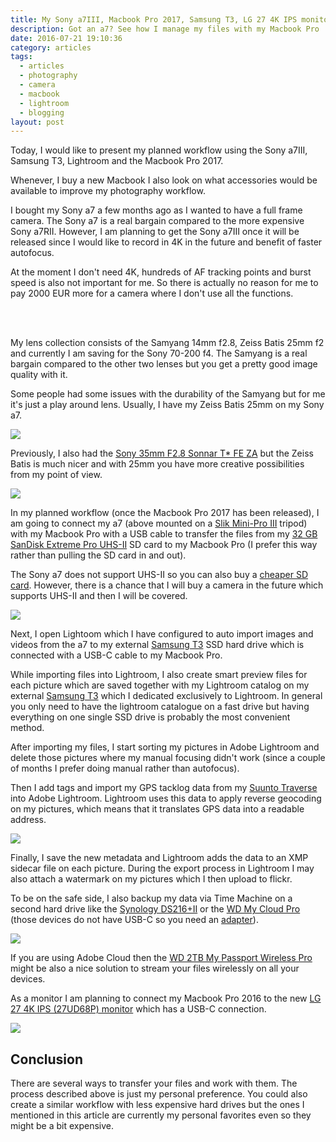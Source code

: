 ```yaml
---
title: My Sony a7III, Macbook Pro 2017, Samsung T3, LG 27 4K IPS monitor and Lightroom workflow
description: Got an a7? See how I manage my files with my Macbook Pro
date: 2016-07-21 19:10:36
category: articles
tags:
  - articles
  - photography
  - camera
  - macbook
  - lightroom
  - blogging
layout: post
---
```

Today, I would like to present my planned workflow using the Sony a7III, Samsung T3, Lightroom and the Macbook Pro 2017.

Whenever, I buy a new Macbook I also look on what accessories would be available to improve my photography workflow.

I bought my Sony a7 a few months ago as I wanted to have a full frame camera. The Sony a7 is a real bargain compared to the more expensive Sony a7RII. However, I am planning to get the Sony a7III once it will be released since I would like to record in 4K in the future and benefit of faster autofocus.

At the moment I don't need 4K, hundreds of AF tracking points and burst speed is also not important for me. So there is actually no reason for me to pay 2000 EUR more for a camera where I don't use all the functions.

<br>
<script src="//z-na.amazon-adsystem.com/widgets/onejs?MarketPlace=US&adInstanceId=cc781bfd-577f-4efb-9da6-75cb9fc7d1c2"></script>
<br>

My lens collection consists of the Samyang 14mm f2.8, Zeiss Batis 25mm f2 and currently I am saving for the Sony 70-200 f4. The Samyang is a real bargain compared to the other two lenses but you get a pretty good image quality with it.

Some people had some issues with the durability of the Samyang but for me it's just a play around lens. Usually, I have my Zeiss Batis 25mm on my Sony a7.

<!--more-->

<a href="https://www.amazon.com/gp/product/B00IAOS4Y2/ref=as_li_tl?ie=UTF8&camp=1789&creative=9325&creativeASIN=B00IAOS4Y2&linkCode=as2&tag=hikeve-20&linkId=0d8c73ea2c73fcb91754f80976da6906" rel="nofollow"><img border="0" src="//ws-na.amazon-adsystem.com/widgets/q?_encoding=UTF8&MarketPlace=US&ASIN=B00IAOS4Y2&ServiceVersion=20070822&ID=AsinImage&WS=1&Format=_SL250_&tag=hikeve-20" ></a><img src="//ir-na.amazon-adsystem.com/e/ir?t=hikeve-20&l=am2&o=1&a=B00IAOS4Y2" width="1" height="1" border="0" alt="" style="border:none !important; margin:0px !important;" />

Previously, I also had the <a href="http://amzn.to/1widRB9" rel="nofollow">Sony 35mm F2.8 Sonnar T* FE ZA</a> but the Zeiss Batis is much nicer and with 25mm you have more creative possibilities from my point of view.

<a href="https://www.amazon.com/gp/product/B00ITCHY50/ref=as_li_tl?ie=UTF8&camp=1789&creative=9325&creativeASIN=B00ITCHY50&linkCode=as2&tag=hikeve-20&linkId=a7a63b540fff6a4c959c6a4a5713f093"><img border="0" src="//ws-na.amazon-adsystem.com/widgets/q?_encoding=UTF8&MarketPlace=US&ASIN=B00ITCHY50&ServiceVersion=20070822&ID=AsinImage&WS=1&Format=_SL250_&tag=hikeve-20" ></a><img src="//ir-na.amazon-adsystem.com/e/ir?t=hikeve-20&l=am2&o=1&a=B00ITCHY50" width="1" height="1" border="0" alt="" style="border:none !important; margin:0px !important;" />

In my planned workflow (once the Macbook Pro 2017 has been released), I am going to connect my a7 (above mounted on a <a href="http://amzn.to/1vIdMYC" rel="nofollow">Slik Mini-Pro III</a> tripod) with my Macbook Pro with a USB cable to transfer the files from my <a href="http://amzn.to/2eaj3bq" rel="nofollow">32 GB SanDisk Extreme Pro UHS-II</a> SD card to my Macbook Pro (I prefer this way rather than pulling the SD card in and out).

The Sony a7 does not support UHS-II so you can also buy a <a href="http://amzn.to/2dFvf1Y" rel="nofollow">cheaper SD card</a>. However, there is a chance that I will buy a camera in the future which supports UHS-II and then I will be covered.

<a href="https://www.amazon.com/gp/product/B01AVF6UO8/ref=as_li_tl?ie=UTF8&camp=1789&creative=9325&creativeASIN=B01AVF6UO8&linkCode=as2&tag=hikeve-20&linkId=4f68bf1fe6d9e887166bb42ce103a7a8"><img border="0" src="//ws-na.amazon-adsystem.com/widgets/q?_encoding=UTF8&MarketPlace=US&ASIN=B01AVF6UO8&ServiceVersion=20070822&ID=AsinImage&WS=1&Format=_SL250_&tag=hikeve-20" ></a><img src="//ir-na.amazon-adsystem.com/e/ir?t=hikeve-20&l=am2&o=1&a=B01AVF6UO8" width="1" height="1" border="0" alt="" style="border:none !important; margin:0px !important;" />

Next, I open Lightoom which I have configured to auto import images and videos from the a7 to my external <a href="http://amzn.to/2dFw5vv" rel="nofollow">Samsung T3</a> SSD hard drive which is connected with a USB-C cable to my Macbook Pro.

While importing files into Lightroom, I also create smart preview files for each picture which are saved together with my Lightroom catalog on my external <a href="http://amzn.to/2e5l0Cd" rel="nofollow">Samsung T3</a> which I dedicated exclusively to Lightroom. In general you only need to have the lightroom catalogue on a fast drive but having everything on one single SSD drive is probably the most convenient method.

After importing my files, I start sorting my pictures in Adobe Lightroom and delete those pictures where my manual focusing didn't work (since a couple of months I prefer doing manual rather than autofocus).

Then I add tags and import my GPS tacklog data from my <a href="http://amzn.to/2e5ms7L" rel="nofollow">Suunto Traverse</a> into Adobe Lightroom. Lightroom uses this data to apply reverse geocoding on my pictures, which means that it translates GPS data into a readable address.

<a href="https://www.amazon.com/gp/product/B01GLRX7OQ/ref=as_li_tl?ie=UTF8&camp=1789&creative=9325&creativeASIN=B01GLRX7OQ&linkCode=as2&tag=hikeve-20&linkId=ae9e42e054e60bcbb771b8649f320e97" rel="nofollow"><img border="0" src="//ws-na.amazon-adsystem.com/widgets/q?_encoding=UTF8&MarketPlace=US&ASIN=B01GLRX7OQ&ServiceVersion=20070822&ID=AsinImage&WS=1&Format=_SL250_&tag=hikeve-20" ></a><img src="//ir-na.amazon-adsystem.com/e/ir?t=hikeve-20&l=am2&o=1&a=B01GLRX7OQ" width="1" height="1" border="0" alt="" style="border:none !important; margin:0px !important;" />

Finally, I save the new metadata and Lightroom adds the data to an XMP sidecar file on each picture. During the export process in Lightroom I may also attach a watermark on my pictures which I then upload to flickr.

To be on the safe side, I also backup my data via Time Machine on a second hard drive like the <a href="http://amzn.to/2eacWng" rel="nofollow">Synology DS216+II</a> or the <a href="http://amzn.to/2dgPsu7" rel="nofollow">WD My Cloud Pro</a> (those devices do not have USB-C so you need an <a href="http://amzn.to/2e5nLDl" rel="nofollow">adapter</a>).

<a href="https://www.amazon.com/gp/product/B01F5LVTPS/ref=as_li_tl?ie=UTF8&camp=1789&creative=9325&creativeASIN=B01F5LVTPS&linkCode=as2&tag=hikeve-20&linkId=1bc14a3257f137758e1afaedf09a94cd" rel="nofollow"><img border="0" src="//ws-na.amazon-adsystem.com/widgets/q?_encoding=UTF8&MarketPlace=US&ASIN=B01F5LVTPS&ServiceVersion=20070822&ID=AsinImage&WS=1&Format=_SL250_&tag=hikeve-20"></a><img src="//ir-na.amazon-adsystem.com/e/ir?t=hikeve-20&l=am2&o=1&a=B01F5LVTPS" width="1" height="1" border="0" alt="" style="border:none !important; margin:0px !important;" />

If you are using Adobe Cloud then the <a href="http://amzn.to/2e5mRqy" rel="nofollow">
WD 2TB My Passport Wireless Pro</a> might be also a nice solution to stream your files wirelessly on all your devices.

As a monitor I am planning to connect my Macbook Pro 2016 to the new <a href="http://amzn.to/2dIi1S1" rel="nofollow">LG 27 4K IPS (27UD68P) monitor</a> which has a USB-C connection.

<a href="https://www.amazon.com/gp/product/B01CDYB0QS/ref=as_li_tl?ie=UTF8&camp=1789&creative=9325&creativeASIN=B01CDYB0QS&linkCode=as2&tag=hikeve-20&linkId=7375cf6ca195b2d5a8bd8ad498ea0baf" rel="nofollow"><img border="0" src="//ws-na.amazon-adsystem.com/widgets/q?_encoding=UTF8&MarketPlace=US&ASIN=B01CDYB0QS&ServiceVersion=20070822&ID=AsinImage&WS=1&Format=_SL250_&tag=hikeve-20" ></a><img src="//ir-na.amazon-adsystem.com/e/ir?t=hikeve-20&l=am2&o=1&a=B01CDYB0QS" width="1" height="1" border="0" alt="" style="border:none !important; margin:0px !important;" />

## Conclusion
There are several ways to transfer your files and work with them. The process described above is just my personal preference. You could also create a similar workflow with less expensive hard drives but the ones I mentioned in this article are currently my personal favorites even so they might be a bit expensive.
